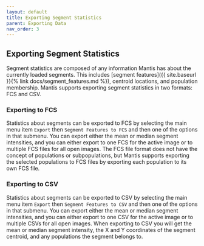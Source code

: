 ```yaml
---
layout: default
title: Exporting Segment Statistics
parent: Exporting Data
nav_order: 3
---
```


## Exporting Segment Statistics

Segment statistics are composed of any information Mantis has about the currently loaded segments. This includes [segment features]({{ site.baseurl }}{% link docs/segment_features.md %}), centroid locations, and population membership. Mantis supports exporting segment statistics in two formats: FCS and CSV.

### Exporting to FCS

Statistics about segments can be exported to FCS by selecting the main menu item `Export` then `Segment Features to FCS` and then one of the options in that submenu. You can export either the mean or median segment intensities, and you can either export to one FCS for the active image or to multiple FCS files for all open images. The FCS file format does not have the concept of populations or subpopulations, but Mantis supports exporting the selected populations to FCS files by exporting each population to its own FCS file.

### Exporting to CSV

Statistics about segments can be exported to CSV by selecting the main menu item `Export` then `Segment Features to CSV` and then one of the options in that submenu. You can export either the mean or median segment intensities, and you can either export to one CSV for the active image or to multiple CSVs for all open images. When exporting to CSV you will get the mean or median segment intensity, the X and Y coordinates of the segment centroid, and any populations the segment belongs to.